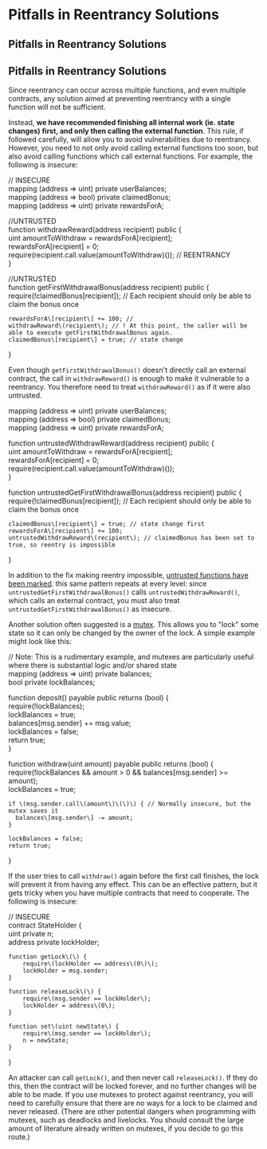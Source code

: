 # Pitfalls in Reentrancy Solutions

## Pitfalls in Reentrancy Solutions

## Pitfalls in Reentrancy Solutions

Since reentrancy can occur across multiple functions, and even multiple contracts, any solution aimed at preventing reentrancy with a single function will not be sufficient.

Instead, **we have recommended finishing all internal work \(ie. state changes\) first, and only then calling the external function**. This rule, if followed carefully, will allow you to avoid vulnerabilities due to reentrancy. However, you need to not only avoid calling external functions too soon, but also avoid calling functions which call external functions. For example, the following is insecure:

// INSECURE  
mapping \(address =&gt; uint\) private userBalances;  
mapping \(address =&gt; bool\) private claimedBonus;  
mapping \(address =&gt; uint\) private rewardsForA;

//UNTRUSTED  
function withdrawReward\(address recipient\) public {  
    uint amountToWithdraw = rewardsForA\[recipient\];  
    rewardsForA\[recipient\] = 0;  
    require\(recipient.call.value\(amountToWithdraw\)\(\)\); // REENTRANCY  
}

//UNTRUSTED  
function getFirstWithdrawalBonus\(address recipient\) public {  
    require\(!claimedBonus\[recipient\]\); // Each recipient should only be able to claim the bonus once

    rewardsForA\[recipient\] += 100; //  
    withdrawReward\(recipient\); // ! At this point, the caller will be able to execute getFirstWithdrawalBonus again.  
    claimedBonus\[recipient\] = true; // state change  
}

Even though `getFirstWithdrawalBonus()` doesn't directly call an external contract, the call in `withdrawReward()` is enough to make it vulnerable to a reentrancy. You therefore need to treat `withdrawReward()` as if it were also untrusted.

mapping \(address =&gt; uint\) private userBalances;  
mapping \(address =&gt; bool\) private claimedBonus;  
mapping \(address =&gt; uint\) private rewardsForA;

function untrustedWithdrawReward\(address recipient\) public {  
    uint amountToWithdraw = rewardsForA\[recipient\];  
    rewardsForA\[recipient\] = 0;  
    require\(recipient.call.value\(amountToWithdraw\)\(\)\);  
}

function untrustedGetFirstWithdrawalBonus\(address recipient\) public {  
    require\(!claimedBonus\[recipient\]\); // Each recipient should only be able to claim the bonus once

    claimedBonus\[recipient\] = true; // state change first  
    rewardsForA\[recipient\] += 100;  
    untrustedWithdrawReward\(recipient\); // claimedBonus has been set to true, so reentry is impossible  
}

In addition to the fix making reentry impossible, [untrusted functions have been marked](../../best-practices/solidity-recommendations/protocol-specific-recommendations.md#mark_untrusted). this same pattern repeats at every level: since `untrustedGetFirstWithdrawalBonus()` calls `untrustedWithdrawReward()`, which calls an external contract, you must also treat `untrustedGetFirstWithdrawalBonus()` as insecure.

Another solution often suggested is a [mutex](https://en.wikipedia.org/wiki/Mutual_exclusion). This allows you to "lock" some state so it can only be changed by the owner of the lock. A simple example might look like this:

// Note: This is a rudimentary example, and mutexes are particularly useful where there is substantial logic and/or shared state  
mapping \(address =&gt; uint\) private balances;  
bool private lockBalances;

function deposit\(\) payable public returns \(bool\) {  
    require\(!lockBalances\);  
    lockBalances = true;  
    balances\[msg.sender\] += msg.value;  
    lockBalances = false;  
    return true;  
}

function withdraw\(uint amount\) payable public returns \(bool\) {  
    require\(!lockBalances && amount &gt; 0 && balances\[msg.sender\] &gt;= amount\);  
    lockBalances = true;

    if \(msg.sender.call\(amount\)\(\)\) { // Normally insecure, but the mutex saves it  
      balances\[msg.sender\] -= amount;  
    }

    lockBalances = false;  
    return true;  
}

If the user tries to call `withdraw()` again before the first call finishes, the lock will prevent it from having any effect. This can be an effective pattern, but it gets tricky when you have multiple contracts that need to cooperate. The following is insecure:

// INSECURE  
contract StateHolder {  
    uint private n;  
    address private lockHolder;

    function getLock\(\) {  
        require\(lockHolder == address\(0\)\);  
        lockHolder = msg.sender;  
    }

    function releaseLock\(\) {  
        require\(msg.sender == lockHolder\);  
        lockHolder = address\(0\);  
    }

    function set\(uint newState\) {  
        require\(msg.sender == lockHolder\);  
        n = newState;  
    }  
}

An attacker can call `getLock()`, and then never call `releaseLock()`. If they do this, then the contract will be locked forever, and no further changes will be able to be made. If you use mutexes to protect against reentrancy, you will need to carefully ensure that there are no ways for a lock to be claimed and never released. \(There are other potential dangers when programming with mutexes, such as deadlocks and livelocks. You should consult the large amount of literature already written on mutexes, if you decide to go this route.\)

